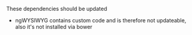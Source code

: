 These dependencies should be updated
- ngWYSIWYG contains custom code and is therefore not updateable, also it's not installed via bower